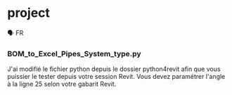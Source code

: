 # project

🗣️ FR

### BOM_to_Excel_Pipes_System_type.py

J'ai modifié le fichier python depuis le dossier python4revit afin que vous puissier le tester depuis votre session Revit.
Vous devez paramétrer l'angle à la ligne 25 selon votre gabarit Revit.

